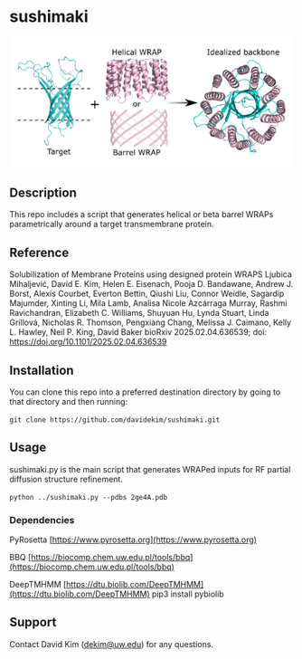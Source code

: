 # sushimaki

![header.png](./header.png)

## Description
This repo includes a script that generates helical or beta barrel WRAPs parametrically around a target transmembrane protein.

## Reference
Solubilization of Membrane Proteins using designed protein WRAPS
Ljubica Mihaljević, David E. Kim, Helen E. Eisenach, Pooja D. Bandawane, Andrew J. Borst, Alexis Courbet, Everton Bettin, Qiushi Liu, Connor Weidle, Sagardip Majumder, Xinting Li, Mila Lamb, Analisa Nicole Azcárraga Murray, Rashmi Ravichandran, Elizabeth C. Williams, Shuyuan Hu, Lynda Stuart, Linda Grillová, Nicholas R. Thomson, Pengxiang Chang, Melissa J. Caimano, Kelly L. Hawley, Neil P. King, David Baker
bioRxiv 2025.02.04.636539; doi: https://doi.org/10.1101/2025.02.04.636539

## Installation
You can clone this repo into a preferred destination directory by going to that directory and then running:

`git clone https://github.com/davidekim/sushimaki.git`

## Usage
sushimaki.py is the main script that generates WRAPed inputs for RF partial diffusion structure refinement.

`python ../sushimaki.py --pdbs 2ge4A.pdb`

### Dependencies
PyRosetta [https://www.pyrosetta.org](https://www.pyrosetta.org)

BBQ [https://biocomp.chem.uw.edu.pl/tools/bbq](https://biocomp.chem.uw.edu.pl/tools/bbq)

DeepTMHMM [https://dtu.biolib.com/DeepTMHMM](https://dtu.biolib.com/DeepTMHMM)
pip3 install pybiolib


## Support
Contact David Kim (dekim@uw.edu) for any questions.


